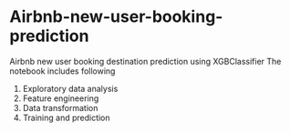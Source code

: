# Airbnb-new-user-booking-prediction
Airbnb new user booking destination prediction using XGBClassifier
The notebook includes following
1. Exploratory data analysis
2. Feature engineering
3. Data transformation
4. Training and prediction

